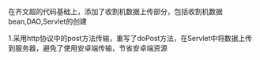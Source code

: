 在齐文超的代码基础上，添加了收割机数据上传部分，包括收割机数据bean,DAO,Servlet的创建

1.采用http协议中的post方法传输，重写了doPost方法，在Servlet中将数据上传到服务器，避免了使用安卓端传输，节省安卓端资源
